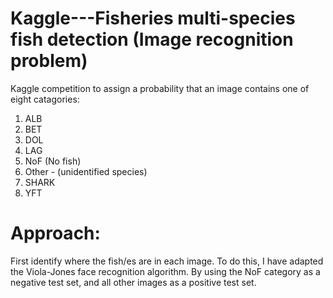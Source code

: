 # Kaggle---Fisheries multi-species fish detection (Image recognition problem)

Kaggle competition to assign a probability that an image contains one of eight catagories:

1. ALB
2. BET
3. DOL
4. LAG
5. NoF (No fish)
6. Other - (unidentified species)
7. SHARK
8. YFT

# Approach:

First identify where the fish/es are in each image. To do this, I have adapted the Viola-Jones face recognition algorithm. By using the NoF category as a negative test set, and all other images as a positive test set.
